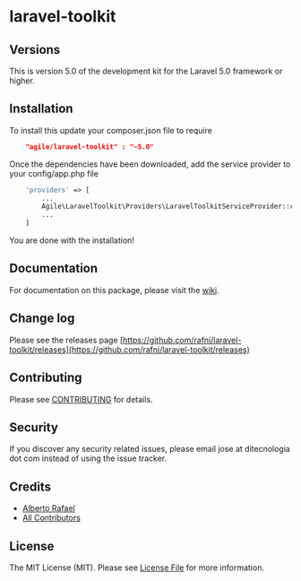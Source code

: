 laravel-toolkit
=================


## Versions

This is version 5.0 of the development kit for the Laravel 5.0 framework or higher.

## Installation

To install this update your composer.json file to require

```json
    "agile/laravel-toolkit" : "~5.0"
```
Once the dependencies have been downloaded, add the service provider to your config/app.php file

```php
    'providers' => [
        ...
        Agile\LaravelToolkit\Providers\LaravelToolkitServiceProvider::class
        ...
    ]
```
You are done with the installation!

## Documentation

For documentation on this package, please visit the [wiki](https://github.com/rafni/laravel-toolkit/wiki).

## Change log

Please see the releases page [https://github.com/rafni/laravel-toolkit/releases](https://github.com/rafni/laravel-toolkit/releases)

## Contributing

Please see [CONTRIBUTING](CONTRIBUTING.md) for details.

## Security

If you discover any security related issues, please email jose at ditecnologia dot com instead of using the issue tracker.

## Credits

- [Alberto Rafael](https://github.com/rafni)
- [All Contributors](../../contributors)

## License

The MIT License (MIT). Please see [License File](license.md) for more information.